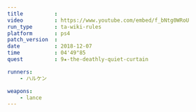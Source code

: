 ```yaml
---
title          :
video          : https://www.youtube.com/embed/f_bNtg0WRoU
run_type       : ta-wiki-rules
platform       : ps4
patch_version  : 
date           : 2018-12-07
time           : 04'49"85
quest          : 9★-the-deathly-quiet-curtain

runners:
    - ハルケン

weapons:
    - lance
---
```

